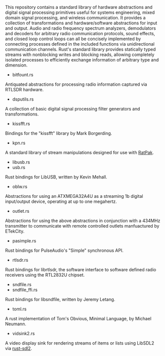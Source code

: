 This repository contains a standard library of hardware abstractions and digital signal processing primitives useful for systems engineering, mixed domain signal processing, and wireless communication. It provides a collection of transformations and hardware/software abstractions for input and output. Audio and radio frequency spectrum analyzers, demodulators and decoders for arbitrary radio communication protocols, sound effects, and closed loop control loops can all be concisely implemented by connecting processes defined in the included functions via unidirectional communication channels. Rust's standard library provides statically typed streams with nonblocking writes and blocking reads, allowing completely isolated processes to efficiently exchange information of arbitrary type and dimension.

* bitfount.rs

Antiquated abstractions for processing radio information captured via RTLSDR hardware.

* dsputils.rs

A collection of basic digital signal processing filter generators and transformations.

* kissfft.rs

Bindings for the "kissfft" library by Mark Borgerding.

* kpn.rs

A standard library of stream manipulations designed for use with [RatPak](https://github.com/itdaniher/ratpak).

* libusb.rs
* usb.rs

Rust bindings for LibUSB, written by Kevin Mehall.

* oblw.rs

Abstractions for using an ATXMEGA32A4U as a streaming 1b digital input/output device, operating at up to one megahertz.

* outlet.rs

Abstractions for using the above abstractions in conjunction with a 434MHz transmitter to communicate with remote controlled outlets manfuactured by ETekCity.

* pasimple.rs

Rust bindings for PulseAudio's "Simple" synchronous API.

* rtlsdr.rs

Rust bindings for librtlsdr, the software interface to software defined radio receivers using the RTL2832U chipset.

* sndfile.rs
* sndfile_ffi.rs

Rust bindings for libsndfile, written by Jeremy Letang.

* toml.rs

A rust implementation of Tom's Obvious, Minimal Language, by Michael Neumann.

* vidsink2.rs

A video display sink for rendering streams of items or lists using LibSDL2 via [rust-sdl2](https://github.com/AngryLawyer/rust-sdl2).
